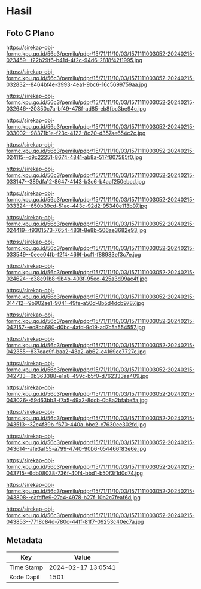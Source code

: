# Hasil

## Foto C Plano

https://sirekap-obj-formc.kpu.go.id/56c3/pemilu/pdpr/15/71/11/10/03/1571111003052-20240215-023459--f22b29f6-b41d-4f2c-94d6-2818f42f1995.jpg

https://sirekap-obj-formc.kpu.go.id/56c3/pemilu/pdpr/15/71/11/10/03/1571111003052-20240215-032832--8464bf4e-3993-4ea1-9bc6-16c5699759aa.jpg

https://sirekap-obj-formc.kpu.go.id/56c3/pemilu/pdpr/15/71/11/10/03/1571111003052-20240215-032646--20850c7a-bf49-478f-ad85-eb8fbc3be94c.jpg

https://sirekap-obj-formc.kpu.go.id/56c3/pemilu/pdpr/15/71/11/10/03/1571111003052-20240215-033002--98371b1e-f23c-4122-8c20-d357ae654c2c.jpg

https://sirekap-obj-formc.kpu.go.id/56c3/pemilu/pdpr/15/71/11/10/03/1571111003052-20240215-024115--d9c22251-8674-4841-ab8a-517f807585f0.jpg

https://sirekap-obj-formc.kpu.go.id/56c3/pemilu/pdpr/15/71/11/10/03/1571111003052-20240215-033147--389dfa12-8647-4143-b3c6-b4aaf250ebcd.jpg

https://sirekap-obj-formc.kpu.go.id/56c3/pemilu/pdpr/15/71/11/10/03/1571111003052-20240215-033324--650b39cd-51ac-443c-92d2-95340e113b97.jpg

https://sirekap-obj-formc.kpu.go.id/56c3/pemilu/pdpr/15/71/11/10/03/1571111003052-20240215-024419--f9301573-7654-483f-8e8b-506ae3682e93.jpg

https://sirekap-obj-formc.kpu.go.id/56c3/pemilu/pdpr/15/71/11/10/03/1571111003052-20240215-033549--0eee04fb-f2f4-469f-bcf1-f88983ef3c7e.jpg

https://sirekap-obj-formc.kpu.go.id/56c3/pemilu/pdpr/15/71/11/10/03/1571111003052-20240215-024624--c38e91b8-9b4b-403f-95ec-425a3d99ac4f.jpg

https://sirekap-obj-formc.kpu.go.id/56c3/pemilu/pdpr/15/71/11/10/03/1571111003052-20240215-014712--9b902ae1-9041-49fe-a50d-8b5d4dcb9787.jpg

https://sirekap-obj-formc.kpu.go.id/56c3/pemilu/pdpr/15/71/11/10/03/1571111003052-20240215-042157--ec8bb680-d0bc-4afd-9c19-ad7c5a554557.jpg

https://sirekap-obj-formc.kpu.go.id/56c3/pemilu/pdpr/15/71/11/10/03/1571111003052-20240215-042355--837eac9f-baa2-43a2-ab62-c4169cc7727c.jpg

https://sirekap-obj-formc.kpu.go.id/56c3/pemilu/pdpr/15/71/11/10/03/1571111003052-20240215-042733--0b363388-e1a8-499c-b5f0-d762333aa409.jpg

https://sirekap-obj-formc.kpu.go.id/56c3/pemilu/pdpr/15/71/11/10/03/1571111003052-20240215-043026--59d63bb3-f7a5-49a2-8dcb-0b8a2bfabe5a.jpg

https://sirekap-obj-formc.kpu.go.id/56c3/pemilu/pdpr/15/71/11/10/03/1571111003052-20240215-043513--32c4f39b-f670-440a-bbc2-c7630ee302fd.jpg

https://sirekap-obj-formc.kpu.go.id/56c3/pemilu/pdpr/15/71/11/10/03/1571111003052-20240215-043614--afe3a155-a799-4740-90b6-054466f83e6e.jpg

https://sirekap-obj-formc.kpu.go.id/56c3/pemilu/pdpr/15/71/11/10/03/1571111003052-20240215-043715--6db08038-736f-40f4-bbd1-b50f3f1d0d74.jpg

https://sirekap-obj-formc.kpu.go.id/56c3/pemilu/pdpr/15/71/11/10/03/1571111003052-20240215-043808--eafdffe9-27a4-4978-b27f-10b2c7feaf6d.jpg

https://sirekap-obj-formc.kpu.go.id/56c3/pemilu/pdpr/15/71/11/10/03/1571111003052-20240215-043853--7718c84d-780c-44ff-81f7-09253c40ec7a.jpg


## Metadata

| Key        | Value               |
| ---------- | ------------------- |
| Time Stamp | 2024-02-17 13:05:41 |
| Kode Dapil | 1501                |




